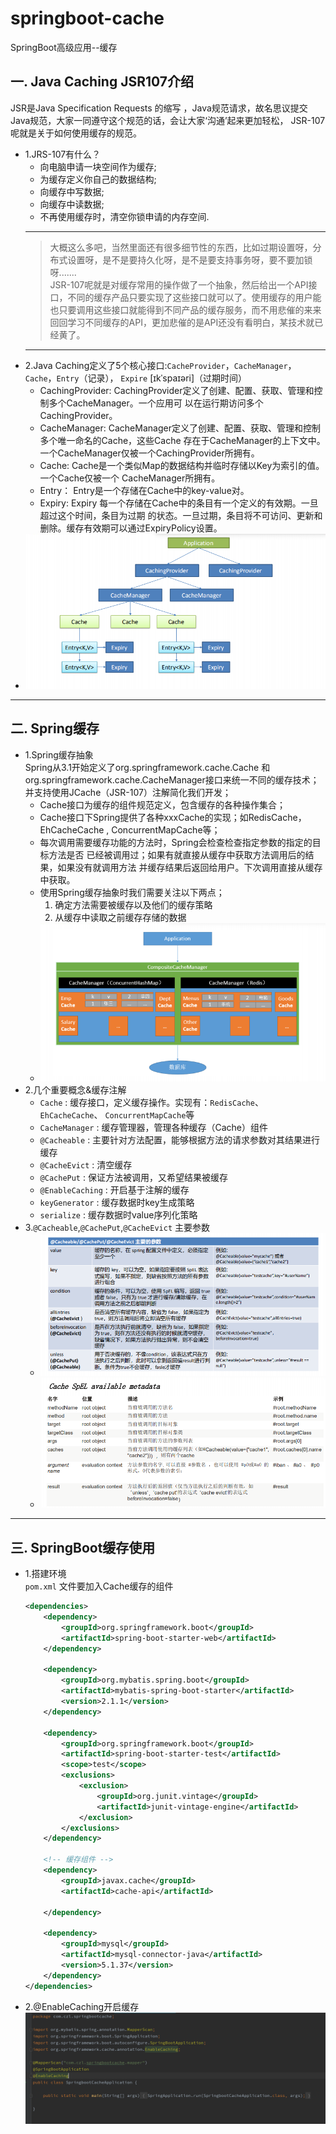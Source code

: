 # springboot-cache
SpringBoot高级应用--缓存
## 一. Java Caching JSR107介绍
JSR是Java Specification Requests 的缩写 ，Java规范请求，故名思议提交Java规范，大家一同遵守这个规范的话，会让大家‘沟通’起来更加轻松， JSR-107呢就是关于如何使用缓存的规范。
* 1.JRS-107有什么？
    + 向电脑申请一块空间作为缓存;
    + 为缓存定义你自己的数据结构;
    + 向缓存中写数据;
    + 向缓存中读数据;
    + 不再使用缓存时，清空你锁申请的内存空间. 
    -------------------
    > 大概这么多吧，当然里面还有很多细节性的东西，比如过期设置呀，分布式设置呀，是不是要持久化呀，是不是要支持事务呀，要不要加锁呀.......       
    > JSR-107呢就是对缓存常用的操作做了一个抽象，然后给出一个API接口，不同的缓存产品只要实现了这些接口就可以了。使用缓存的用户能也只要调用这些接口就能得到不同产品的缓存服务，而不用悲催的来来回回学习不同缓存的API，更加悲催的是API还没有看明白，某技术就已经黄了。
    -----------------
* 2.Java Caching定义了5个核心接口:`CacheProvider`，`CacheManager`，`Cache`，`Entry`（记录），
`Expire` [ɪkˈspaɪəri]（过期时间）
    + CachingProvider: CachingProvider定义了创建、配置、获取、管理和控制多个CacheManager。一个应用可
以在运行期访问多个CachingProvider。
    + CacheManager: CacheManager定义了创建、配置、获取、管理和控制多个唯一命名的Cache，这些Cache
存在于CacheManager的上下文中。一个CacheManager仅被一个CachingProvider所拥有。
    + Cache: Cache是一个类似Map的数据结构并临时存储以Key为索引的值。一个Cache仅被一个
CacheManager所拥有。
    + Entry： Entry是一个存储在Cache中的key-value对。
    + Expiry: Expiry 每一个存储在Cache中的条目有一个定义的有效期。一旦超过这个时间，条目为过期
的状态。一旦过期，条目将不可访问、更新和删除。缓存有效期可以通过ExpiryPolicy设置。
* ![JavaCache](https://github.com/longlearn/springboot-cache/blob/master/imgs/javaCache1.png)
-------------------
## 二. Spring缓存
* 1.Spring缓存抽象  
    Spring从3.1开始定义了org.springframework.cache.Cache
    和org.springframework.cache.CacheManager接口来统一不同的缓存技术；
    并支持使用JCache（JSR-107）注解简化我们开发；
    + Cache接口为缓存的组件规范定义，包含缓存的各种操作集合；
    + Cache接口下Spring提供了各种xxxCache的实现；如RedisCache，EhCacheCache , 
ConcurrentMapCache等；
    + 每次调用需要缓存功能的方法时，Spring会检查检查指定参数的指定的目标方法是否
已经被调用过；如果有就直接从缓存中获取方法调用后的结果，如果没有就调用方法
并缓存结果后返回给用户。下次调用直接从缓存中获取。
    + 使用Spring缓存抽象时我们需要关注以下两点；
        1. 确定方法需要被缓存以及他们的缓存策略
        2. 从缓存中读取之前缓存存储的数据
    + ![springCache1](https://github.com/longlearn/springboot-cache/blob/master/imgs/springCache1.png)
* 2.几个重要概念&缓存注解
    + `Cache` : 缓存接口，定义缓存操作。实现有：`RedisCache`、`EhCacheCache`、
`ConcurrentMapCache`等
    + `CacheManager` : 缓存管理器，管理各种缓存（Cache）组件
    + `@Cacheable` : 主要针对方法配置，能够根据方法的请求参数对其结果进行缓存
    + `@CacheEvict` : 清空缓存
    + `@CachePut` : 保证方法被调用，又希望结果被缓存
    + `@EnableCaching` : 开启基于注解的缓存
    + `keyGenerator` : 缓存数据时key生成策略
    + `serialize` : 缓存数据时value序列化策略
* 3.`@Cacheable`,`@CachePut`,`@CacheEvict` 主要参数
    + ![springCache2](https://github.com/longlearn/springboot-cache/blob/master/imgs/springCache2.png)
    + ![springCache3](https://github.com/longlearn/springboot-cache/blob/master/imgs/springCache3.png)
---------------
## 三. SpringBoot缓存使用
* 1.搭建环境  
    `pom.xml` 文件要加入Cache缓存的组件
    ``` xml
    <dependencies>
        <dependency>
            <groupId>org.springframework.boot</groupId>
            <artifactId>spring-boot-starter-web</artifactId>
        </dependency>

        <dependency>
            <groupId>org.mybatis.spring.boot</groupId>
            <artifactId>mybatis-spring-boot-starter</artifactId>
            <version>2.1.1</version>
        </dependency>

        <dependency>
            <groupId>org.springframework.boot</groupId>
            <artifactId>spring-boot-starter-test</artifactId>
            <scope>test</scope>
            <exclusions>
                <exclusion>
                    <groupId>org.junit.vintage</groupId>
                    <artifactId>junit-vintage-engine</artifactId>
                </exclusion>
            </exclusions>
        </dependency>

        <!-- 缓存组件 -->
        <dependency>
            <groupId>javax.cache</groupId>
            <artifactId>cache-api</artifactId>

        </dependency>

        <dependency>
            <groupId>mysql</groupId>
            <artifactId>mysql-connector-java</artifactId>
            <version>5.1.37</version>
        </dependency>
    </dependencies>
    ```
* 2.@EnableCaching开启缓存  
    ![springbootCache1](https://github.com/longlearn/springboot-cache/blob/master/imgs/springbootCache1.png)
    

    

